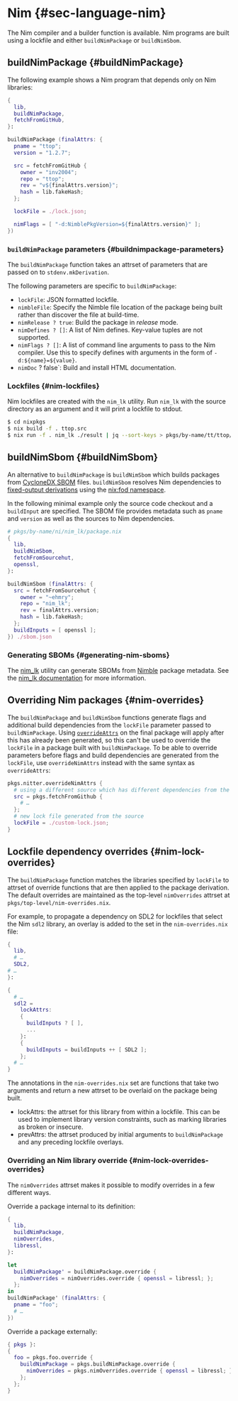 # Nim {#sec-language-nim}

The Nim compiler and a builder function is available.
Nim programs are built using a lockfile and either `buildNimPackage` or `buildNimSbom`.

## buildNimPackage {#buildNimPackage}

The following example shows a Nim program that depends only on Nim libraries:
```nix
{
  lib,
  buildNimPackage,
  fetchFromGitHub,
}:

buildNimPackage (finalAttrs: {
  pname = "ttop";
  version = "1.2.7";

  src = fetchFromGitHub {
    owner = "inv2004";
    repo = "ttop";
    rev = "v${finalAttrs.version}";
    hash = lib.fakeHash;
  };

  lockFile = ./lock.json;

  nimFlags = [ "-d:NimblePkgVersion=${finalAttrs.version}" ];
})
```

### `buildNimPackage` parameters {#buildnimpackage-parameters}

The `buildNimPackage` function takes an attrset of parameters that are passed on to `stdenv.mkDerivation`.

The following parameters are specific to `buildNimPackage`:

* `lockFile`: JSON formatted lockfile.
* `nimbleFile`: Specify the Nimble file location of the package being built
  rather than discover the file at build-time.
* `nimRelease ? true`: Build the package in *release* mode.
* `nimDefines ? []`: A list of Nim defines. Key-value tuples are not supported.
* `nimFlags ? []`: A list of command line arguments to pass to the Nim compiler.
  Use this to specify defines with arguments in the form of `-d:${name}=${value}`.
* `nimDoc` ? false`: Build and install HTML documentation.

### Lockfiles {#nim-lockfiles}
Nim lockfiles are created with the `nim_lk` utility.
Run `nim_lk` with the source directory as an argument and it will print a lockfile to stdout.
```sh
$ cd nixpkgs
$ nix build -f . ttop.src
$ nix run -f . nim_lk ./result | jq --sort-keys > pkgs/by-name/tt/ttop/lock.json
```

## buildNimSbom {#buildNimSbom}

An alternative to `buildNimPackage` is `buildNimSbom` which builds packages from [CycloneDX SBOM](https://cyclonedx.org/) files.
`buildNimSbom` resolves Nim dependencies to [fixed-output derivations](https://nix.dev/manual/nix/stable/glossary#gloss-fixed-output-derivation) using the [nix:fod namespace](#sec-interop.cylonedx-fod).

In the following minimal example only the source code checkout and a `buildInput` are specified.
The SBOM file provides metadata such as `pname` and `version` as well as the sources to Nim dependencies.
```nix
# pkgs/by-name/ni/nim_lk/package.nix
{
  lib,
  buildNimSbom,
  fetchFromSourcehut,
  openssl,
}:

buildNimSbom (finalAttrs: {
  src = fetchFromSourcehut {
    owner = "~ehmry";
    repo = "nim_lk";
    rev = finalAttrs.version;
    hash = lib.fakeHash;
  };
  buildInputs = [ openssl ];
}) ./sbom.json
```

### Generating SBOMs {#generating-nim-sboms}

The [nim_lk](https://git.sr.ht/~ehmry/nim_lk) utility can generate SBOMs from [Nimble](https://github.com/nim-lang/nimble) package metadata.
See the [nim_lk documentation](https://git.sr.ht/~ehmry/nim_lk#nimble-to-cyclonedx-sbom) for more information.

## Overriding Nim packages {#nim-overrides}

The `buildNimPackage` and `buildNimSbom` functions generate flags and additional build dependencies from the `lockFile` parameter passed to `buildNimPackage`. Using [`overrideAttrs`](#sec-pkg-overrideAttrs) on the final package will apply after this has already been generated, so this can't be used to override the `lockFile` in a package built with `buildNimPackage`. To be able to override parameters before flags and build dependencies are generated from the `lockFile`, use `overrideNimAttrs` instead with the same syntax as `overrideAttrs`:

```nix
pkgs.nitter.overrideNimAttrs {
  # using a different source which has different dependencies from the standard package
  src = pkgs.fetchFromGithub {
    # …
  };
  # new lock file generated from the source
  lockFile = ./custom-lock.json;
}
```

## Lockfile dependency overrides {#nim-lock-overrides}

The `buildNimPackage` function matches the libraries specified by `lockFile` to attrset of override functions that are then applied to the package derivation.
The default overrides are maintained as the top-level `nimOverrides` attrset at `pkgs/top-level/nim-overrides.nix`.

For example, to propagate a dependency on SDL2 for lockfiles that select the Nim `sdl2` library, an overlay is added to the set in the `nim-overrides.nix` file:
```nix
{
  lib,
  # …
  SDL2,
# …
}:

{
  # …
  sdl2 =
    lockAttrs:
    {
      buildInputs ? [ ],
      ...
    }:
    {
      buildInputs = buildInputs ++ [ SDL2 ];
    };
  # …
}
```

The annotations in the `nim-overrides.nix` set are functions that take two arguments and return a new attrset to be overlaid on the package being built.
- lockAttrs: the attrset for this library from within a lockfile. This can be used to implement library version constraints, such as marking libraries as broken or insecure.
- prevAttrs: the attrset produced by initial arguments to `buildNimPackage` and any preceding lockfile overlays.

### Overriding an Nim library override {#nim-lock-overrides-overrides}

The `nimOverrides` attrset makes it possible to modify overrides in a few different ways.

Override a package internal to its definition:
```nix
{
  lib,
  buildNimPackage,
  nimOverrides,
  libressl,
}:

let
  buildNimPackage' = buildNimPackage.override {
    nimOverrides = nimOverrides.override { openssl = libressl; };
  };
in
buildNimPackage' (finalAttrs: {
  pname = "foo";
  # …
})
```

Override a package externally:
```nix
{ pkgs }:
{
  foo = pkgs.foo.override {
    buildNimPackage = pkgs.buildNimPackage.override {
      nimOverrides = pkgs.nimOverrides.override { openssl = libressl; };
    };
  };
}
```
